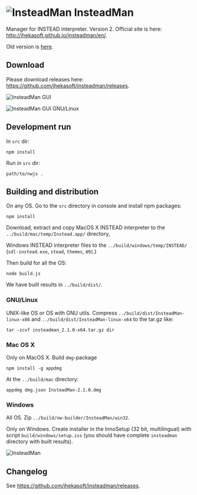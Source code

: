 ![InsteadMan](https://raw.githubusercontent.com/jhekasoft/insteadman/master/src/resources/images/logo32x32.png "InsteadMan") InsteadMan
==============

Manager for INSTEAD interpreter. Version 2. Official site is here: http://jhekasoft.github.io/insteadman/en/.

Old version is [here](https://github.com/jhekasoft/instead-manager).

Download
---------

Please download releases here: https://github.com/jhekasoft/insteadman/releases.

![InsteadMan GUI](https://github.com/jhekasoft/insteadman/raw/master/src/resources/images/screenshot.png "InsteadMan GUI")

![InsteadMan GUI GNU/Linux](https://github.com/jhekasoft/insteadman/raw/master/src/resources/images/screenshot_gnulinux.png "InsteadMan GUI GNU/Linux")


Development run
----------------
In `src` dir:

```
npm install
```

Run in `src` dir:

```
path/to/nwjs .
```

Building and distribution
--------------------------

On any OS. Go to the `src` directory in console and install npm packages:

```
npm install
```

Download, extract and copy MacOS X INSTEAD interpreter to the `../build/mac/temp/Instead.app/` directory,

Windows INSTEAD interpreter files to the `../build/windows/temp/INSTEAD/` (`sdl-instead.exe`, `stead`, `themes`, etc.)

Then build for all the OS:

```
node build.js
```

We have built results in `../build/dist/`.

### GNU/Linux

UNIX-like OS or OS with GNU utils.
Compress `../build/dist/InsteadMan-linux-x86` and `../build/dist/InsteadMan-linux-x64` to the tar.gz like:

```
tar -zcvf insteadman_2.1.0-x64.tar.gz dir
```

### Mac OS X

Only on MacOS X. Build `dmg`-package

```
npm install -g appdmg
```

At the `../build/mac` directory:

```
appdmg dmg.json InsteadMan-2.1.0.dmg
```

### Windows

All OS. Zip `../build/nw-builder/InsteadMan/win32`.

Only on Windows. Create installer in the InnoSetup (32 bit, multilingual) with script
`build/windows/setup.iss` (you should have complete `insteadman` directory with built
results).

![InsteadMan](https://github.com/jhekasoft/insteadman/raw/master/src/resources/images/logo.png "InsteadMan")

Changelog
----------
See https://github.com/jhekasoft/insteadman/releases.
